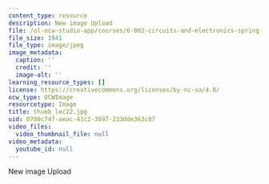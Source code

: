 ```yaml
---
content_type: resource
description: New image Upload
file: /ol-ocw-studio-app/courses/6-002-circuits-and-electronics-spring-2007/0780c747aeac41c23697233dde363c87_thumb_lec22.jpg
file_size: 1941
file_type: image/jpeg
image_metadata:
  caption: ''
  credit: ''
  image-alt: ''
learning_resource_types: []
license: https://creativecommons.org/licenses/by-nc-sa/4.0/
ocw_type: OCWImage
resourcetype: Image
title: thumb_lec22.jpg
uid: 0780c747-aeac-41c2-3697-233dde363c87
video_files:
  video_thumbnail_file: null
video_metadata:
  youtube_id: null
---
```

New image Upload